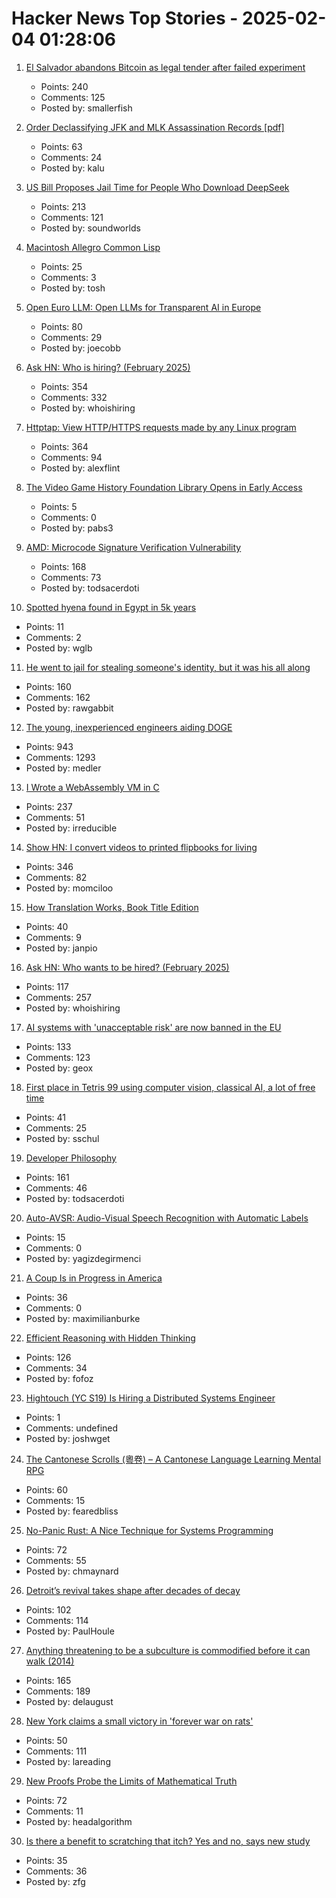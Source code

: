 # Hacker News Top Stories - 2025-02-04 01:28:06

1. [El Salvador abandons Bitcoin as legal tender after failed experiment](https://ticotimes.net/2025/02/02/el-salvador-abandons-bitcoin-as-legal-tender-after-failed-experiment)
   - Points: 240
   - Comments: 125
   - Posted by: smallerfish

2. [Order Declassifying JFK and MLK Assassination Records [pdf]](https://www.govinfo.gov/content/pkg/FR-2025-01-31/pdf/2025-02116.pdf)
   - Points: 63
   - Comments: 24
   - Posted by: kalu

3. [US Bill Proposes Jail Time for People Who Download DeepSeek](https://www.404media.co/senator-hawley-proposes-jail-time-for-people-who-download-deepseek/)
   - Points: 213
   - Comments: 121
   - Posted by: soundworlds

4. [Macintosh Allegro Common Lisp](https://www.macintoshrepository.org/1799-macintosh-allegro-common-lisp)
   - Points: 25
   - Comments: 3
   - Posted by: tosh

5. [Open Euro LLM: Open LLMs for Transparent AI in Europe](https://openeurollm.eu/launch-press-release)
   - Points: 80
   - Comments: 29
   - Posted by: joecobb

6. [Ask HN: Who is hiring? (February 2025)](undefined)
   - Points: 354
   - Comments: 332
   - Posted by: whoishiring

7. [Httptap: View HTTP/HTTPS requests made by any Linux program](https://github.com/monasticacademy/httptap)
   - Points: 364
   - Comments: 94
   - Posted by: alexflint

8. [The Video Game History Foundation Library Opens in Early Access](https://gamehistory.org/vghf-library-launch/)
   - Points: 5
   - Comments: 0
   - Posted by: pabs3

9. [AMD: Microcode Signature Verification Vulnerability](https://github.com/google/security-research/security/advisories/GHSA-4xq7-4mgh-gp6w)
   - Points: 168
   - Comments: 73
   - Posted by: todsacerdoti

10. [Spotted hyena found in Egypt in 5k years](https://phys.org/news/2025-01-hyena-egypt-years.html)
   - Points: 11
   - Comments: 2
   - Posted by: wglb

11. [He went to jail for stealing someone's identity, but it was his all along](https://www.nytimes.com/2025/02/03/us/iowa-identity-theft-sentencing.html)
   - Points: 160
   - Comments: 162
   - Posted by: rawgabbit

12. [The young, inexperienced engineers aiding DOGE](https://www.wired.com/story/elon-musk-government-young-engineers/)
   - Points: 943
   - Comments: 1293
   - Posted by: medler

13. [I Wrote a WebAssembly VM in C](https://irreducible.io/blog/my-wasm-interpreter/)
   - Points: 237
   - Comments: 51
   - Posted by: irreducible

14. [Show HN: I convert videos to printed flipbooks for living](https://www.videotoflip.com/)
   - Points: 346
   - Comments: 82
   - Posted by: momciloo

15. [How Translation Works, Book Title Edition](https://whatever.scalzi.com/2025/02/03/how-translation-works-book-title-edition/)
   - Points: 40
   - Comments: 9
   - Posted by: janpio

16. [Ask HN: Who wants to be hired? (February 2025)](undefined)
   - Points: 117
   - Comments: 257
   - Posted by: whoishiring

17. [AI systems with 'unacceptable risk' are now banned in the EU](https://techcrunch.com/2025/02/02/ai-systems-with-unacceptable-risk-are-now-banned-in-the-eu/)
   - Points: 133
   - Comments: 123
   - Posted by: geox

18. [First place in Tetris 99 using computer vision, classical AI, a lot of free time](https://bpinzone.github.io/TetrisAI/)
   - Points: 41
   - Comments: 25
   - Posted by: sschul

19. [Developer Philosophy](https://qntm.org/devphilo)
   - Points: 161
   - Comments: 46
   - Posted by: todsacerdoti

20. [Auto-AVSR: Audio-Visual Speech Recognition with Automatic Labels](https://github.com/mpc001/auto_avsr)
   - Points: 15
   - Comments: 0
   - Posted by: yagizdegirmenci

21. [A Coup Is in Progress in America](https://www.techdirt.com/2025/02/03/a-coup-is-in-progress-in-america/)
   - Points: 36
   - Comments: 0
   - Posted by: maximilianburke

22. [Efficient Reasoning with Hidden Thinking](https://arxiv.org/abs/2501.19201)
   - Points: 126
   - Comments: 34
   - Posted by: fofoz

23. [Hightouch (YC S19) Is Hiring a Distributed Systems Engineer](undefined)
   - Points: 1
   - Comments: undefined
   - Posted by: joshwget

24. [The Cantonese Scrolls (粵卷) – A Cantonese Language Learning Mental RPG](https://cantoscrolls.com/)
   - Points: 60
   - Comments: 15
   - Posted by: fearedbliss

25. [No-Panic Rust: A Nice Technique for Systems Programming](https://blog.reverberate.org/2025/02/03/no-panic-rust.html)
   - Points: 72
   - Comments: 55
   - Posted by: chmaynard

26. [Detroit’s revival takes shape after decades of decay](https://www.theguardian.com/us-news/2025/jan/04/detroit-revitalization)
   - Points: 102
   - Comments: 114
   - Posted by: PaulHoule

27. [Anything threatening to be a subculture is commodified before it can walk (2014)](https://www.dezeen.com/2014/12/18/william-gibson-subculture-commodification-london-justin-mcguirk-opinion/)
   - Points: 165
   - Comments: 189
   - Posted by: delaugust

28. [New York claims a small victory in 'forever war on rats'](https://www.thetimes.com/us/news-today/article/new-york-finally-claims-a-small-victory-in-forever-war-on-rats-m7x230sg8)
   - Points: 50
   - Comments: 111
   - Posted by: lareading

29. [New Proofs Probe the Limits of Mathematical Truth](https://www.quantamagazine.org/new-proofs-probe-the-limits-of-mathematical-truth-20250203/)
   - Points: 72
   - Comments: 11
   - Posted by: headalgorithm

30. [Is there a benefit to scratching that itch? Yes and no, says new study](https://newatlas.com/health-wellbeing/scratching-itch-benefit/)
   - Points: 35
   - Comments: 36
   - Posted by: zfg

